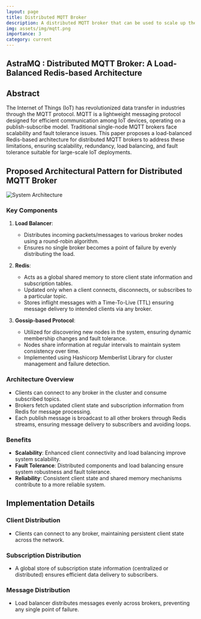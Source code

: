 ```yaml
---
layout: page
title: Distributed MQTT Broker
description: A distributed MQTT broker that can be used to scale up the MQTT broker to handle a large number of clients, ensuring fault tolerance.
img: assets/img/mqtt.png
importance: 3
category: current
---
```


## AstraMQ : Distributed MQTT Broker: A Load-Balanced Redis-based Architecture

## Abstract
The Internet of Things (IoT) has revolutionized data transfer in industries through the MQTT protocol. MQTT is a lightweight messaging protocol designed for efficient communication among IoT devices, operating on a publish-subscribe model. Traditional single-node MQTT brokers face scalability and fault tolerance issues. This paper proposes a load-balanced Redis-based architecture for distributed MQTT brokers to address these limitations, ensuring scalability, redundancy, load balancing, and fault tolerance suitable for large-scale IoT deployments.


## Proposed Architectural Pattern for Distributed MQTT Broker

![System Architecture](https://github.com/RohanDoshi21/gRPC-Chat-Server/assets/63660267/8e7993ac-0747-45fa-b514-c838ffa99bfd)

### Key Components
1. **Load Balancer**:
   - Distributes incoming packets/messages to various broker nodes using a round-robin algorithm.
   - Ensures no single broker becomes a point of failure by evenly distributing the load.

2. **Redis**:
   - Acts as a global shared memory to store client state information and subscription tables.
   - Updated only when a client connects, disconnects, or subscribes to a particular topic.
   - Stores inflight messages with a Time-To-Live (TTL) ensuring message delivery to intended clients via any broker.

3. **Gossip-based Protocol**:
   - Utilized for discovering new nodes in the system, ensuring dynamic membership changes and fault tolerance.
   - Nodes share information at regular intervals to maintain system consistency over time.
   - Implemented using Hashicorp Memberlist Library for cluster management and failure detection.

### Architecture Overview
- Clients can connect to any broker in the cluster and consume subscribed topics.
- Brokers fetch updated client state and subscription information from Redis for message processing.
- Each publish message is broadcast to all other brokers through Redis streams, ensuring message delivery to subscribers and avoiding loops.

### Benefits
- **Scalability**: Enhanced client connectivity and load balancing improve system scalability.
- **Fault Tolerance**: Distributed components and load balancing ensure system robustness and fault tolerance.
- **Reliability**: Consistent client state and shared memory mechanisms contribute to a more reliable system.

## Implementation Details

### Client Distribution
- Clients can connect to any broker, maintaining persistent client state across the network.

### Subscription Distribution
- A global store of subscription state information (centralized or distributed) ensures efficient data delivery to subscribers.

### Message Distribution
- Load balancer distributes messages evenly across brokers, preventing any single point of failure.

